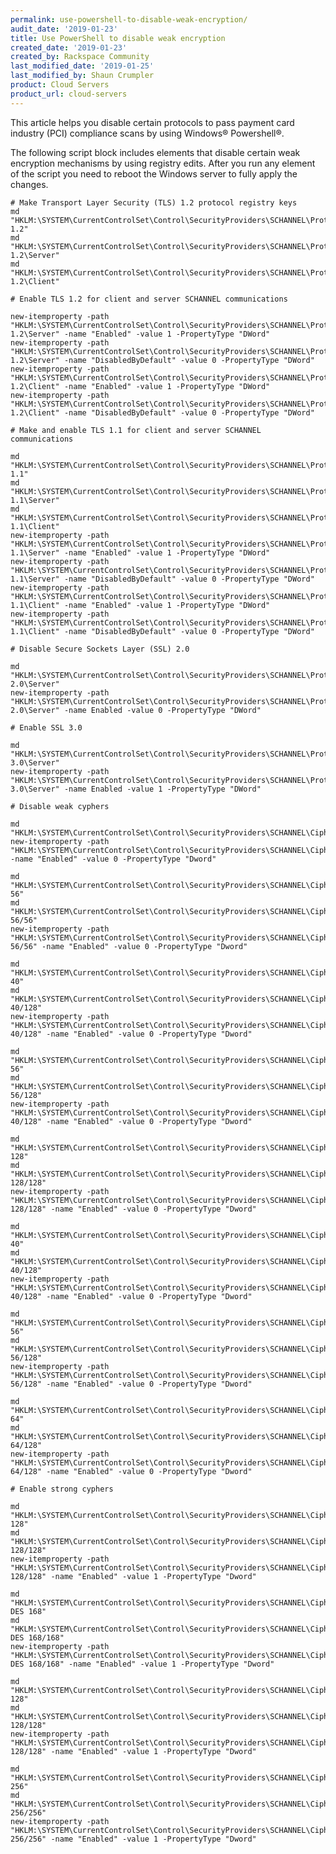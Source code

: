 ```yaml
---
permalink: use-powershell-to-disable-weak-encryption/
audit_date: '2019-01-23'
title: Use PowerShell to disable weak encryption
created_date: '2019-01-23'
created_by: Rackspace Community
last_modified_date: '2019-01-25'
last_modified_by: Shaun Crumpler
product: Cloud Servers
product_url: cloud-servers
---
```


This article helps you disable certain protocols to pass payment card industry
(PCI) compliance scans by using Windows&reg; Powershell&reg;.

The following script block includes elements that disable certain weak
encryption mechanisms by using registry edits. After you run any element of the
script you need to reboot the Windows server to fully apply the changes.

    # Make Transport Layer Security (TLS) 1.2 protocol registry keys
    md "HKLM:\SYSTEM\CurrentControlSet\Control\SecurityProviders\SCHANNEL\Protocols\TLS 1.2"
    md "HKLM:\SYSTEM\CurrentControlSet\Control\SecurityProviders\SCHANNEL\Protocols\TLS 1.2\Server"
    md "HKLM:\SYSTEM\CurrentControlSet\Control\SecurityProviders\SCHANNEL\Protocols\TLS 1.2\Client"

    # Enable TLS 1.2 for client and server SCHANNEL communications

    new-itemproperty -path     "HKLM:\SYSTEM\CurrentControlSet\Control\SecurityProviders\SCHANNEL\Protocols\TLS 1.2\Server" -name "Enabled" -value 1 -PropertyType "DWord"
    new-itemproperty -path "HKLM:\SYSTEM\CurrentControlSet\Control\SecurityProviders\SCHANNEL\Protocols\TLS 1.2\Server" -name "DisabledByDefault" -value 0 -PropertyType "DWord"
    new-itemproperty -path "HKLM:\SYSTEM\CurrentControlSet\Control\SecurityProviders\SCHANNEL\Protocols\TLS 1.2\Client" -name "Enabled" -value 1 -PropertyType "DWord"
    new-itemproperty -path "HKLM:\SYSTEM\CurrentControlSet\Control\SecurityProviders\SCHANNEL\Protocols\TLS 1.2\Client" -name "DisabledByDefault" -value 0 -PropertyType "DWord"

    # Make and enable TLS 1.1 for client and server SCHANNEL communications

    md "HKLM:\SYSTEM\CurrentControlSet\Control\SecurityProviders\SCHANNEL\Protocols\TLS 1.1"
    md "HKLM:\SYSTEM\CurrentControlSet\Control\SecurityProviders\SCHANNEL\Protocols\TLS 1.1\Server"
    md "HKLM:\SYSTEM\CurrentControlSet\Control\SecurityProviders\SCHANNEL\Protocols\TLS 1.1\Client"
    new-itemproperty -path "HKLM:\SYSTEM\CurrentControlSet\Control\SecurityProviders\SCHANNEL\Protocols\TLS 1.1\Server" -name "Enabled" -value 1 -PropertyType "DWord"
    new-itemproperty -path "HKLM:\SYSTEM\CurrentControlSet\Control\SecurityProviders\SCHANNEL\Protocols\TLS 1.1\Server" -name "DisabledByDefault" -value 0 -PropertyType "DWord"
    new-itemproperty -path "HKLM:\SYSTEM\CurrentControlSet\Control\SecurityProviders\SCHANNEL\Protocols\TLS 1.1\Client" -name "Enabled" -value 1 -PropertyType "DWord"
    new-itemproperty -path "HKLM:\SYSTEM\CurrentControlSet\Control\SecurityProviders\SCHANNEL\Protocols\TLS 1.1\Client" -name "DisabledByDefault" -value 0 -PropertyType "DWord"

    # Disable Secure Sockets Layer (SSL) 2.0

    md "HKLM:\SYSTEM\CurrentControlSet\Control\SecurityProviders\SCHANNEL\Protocols\SSL 2.0\Server"
    new-itemproperty -path "HKLM:\SYSTEM\CurrentControlSet\Control\SecurityProviders\SCHANNEL\Protocols\SSL 2.0\Server" -name Enabled -value 0 -PropertyType "DWord"

    # Enable SSL 3.0

    md "HKLM:\SYSTEM\CurrentControlSet\Control\SecurityProviders\SCHANNEL\Protocols\SSL 3.0\Server"
    new-itemproperty -path "HKLM:\SYSTEM\CurrentControlSet\Control\SecurityProviders\SCHANNEL\Protocols\SSL 3.0\Server" -name Enabled -value 1 -PropertyType "DWord"

    # Disable weak cyphers

    md "HKLM:\SYSTEM\CurrentControlSet\Control\SecurityProviders\SCHANNEL\Ciphers\Null"
    new-itemproperty -path "HKLM:\SYSTEM\CurrentControlSet\Control\SecurityProviders\SCHANNEL\Ciphers\Null" -name "Enabled" -value 0 -PropertyType "Dword"

    md "HKLM:\SYSTEM\CurrentControlSet\Control\SecurityProviders\SCHANNEL\Ciphers\DES 56"
    md "HKLM:\SYSTEM\CurrentControlSet\Control\SecurityProviders\SCHANNEL\Ciphers\DES 56/56"
    new-itemproperty -path "HKLM:\SYSTEM\CurrentControlSet\Control\SecurityProviders\SCHANNEL\Ciphers\DES 56/56" -name "Enabled" -value 0 -PropertyType "Dword"

    md "HKLM:\SYSTEM\CurrentControlSet\Control\SecurityProviders\SCHANNEL\Ciphers\RC2 40"
    md "HKLM:\SYSTEM\CurrentControlSet\Control\SecurityProviders\SCHANNEL\Ciphers\RC2 40/128"
    new-itemproperty -path "HKLM:\SYSTEM\CurrentControlSet\Control\SecurityProviders\SCHANNEL\Ciphers\RC2 40/128" -name "Enabled" -value 0 -PropertyType "Dword"

    md "HKLM:\SYSTEM\CurrentControlSet\Control\SecurityProviders\SCHANNEL\Ciphers\RC2 56"
    md "HKLM:\SYSTEM\CurrentControlSet\Control\SecurityProviders\SCHANNEL\Ciphers\RC2 56/128"
    new-itemproperty -path "HKLM:\SYSTEM\CurrentControlSet\Control\SecurityProviders\SCHANNEL\Ciphers\RC2 40/128" -name "Enabled" -value 0 -PropertyType "Dword"

    md "HKLM:\SYSTEM\CurrentControlSet\Control\SecurityProviders\SCHANNEL\Ciphers\RC2 128"
    md "HKLM:\SYSTEM\CurrentControlSet\Control\SecurityProviders\SCHANNEL\Ciphers\RC2 128/128"
    new-itemproperty -path "HKLM:\SYSTEM\CurrentControlSet\Control\SecurityProviders\SCHANNEL\Ciphers\RC2 128/128" -name "Enabled" -value 0 -PropertyType "Dword"

    md "HKLM:\SYSTEM\CurrentControlSet\Control\SecurityProviders\SCHANNEL\Ciphers\RC4 40"
    md "HKLM:\SYSTEM\CurrentControlSet\Control\SecurityProviders\SCHANNEL\Ciphers\RC4 40/128"
    new-itemproperty -path "HKLM:\SYSTEM\CurrentControlSet\Control\SecurityProviders\SCHANNEL\Ciphers\RC4 40/128" -name "Enabled" -value 0 -PropertyType "Dword"

    md "HKLM:\SYSTEM\CurrentControlSet\Control\SecurityProviders\SCHANNEL\Ciphers\RC4 56"
    md "HKLM:\SYSTEM\CurrentControlSet\Control\SecurityProviders\SCHANNEL\Ciphers\RC4 56/128"
    new-itemproperty -path "HKLM:\SYSTEM\CurrentControlSet\Control\SecurityProviders\SCHANNEL\Ciphers\RC4 56/128" -name "Enabled" -value 0 -PropertyType "Dword"

    md "HKLM:\SYSTEM\CurrentControlSet\Control\SecurityProviders\SCHANNEL\Ciphers\RC4 64"
    md "HKLM:\SYSTEM\CurrentControlSet\Control\SecurityProviders\SCHANNEL\Ciphers\RC4 64/128"
    new-itemproperty -path "HKLM:\SYSTEM\CurrentControlSet\Control\SecurityProviders\SCHANNEL\Ciphers\RC4 64/128" -name "Enabled" -value 0 -PropertyType "Dword"

    # Enable strong cyphers

    md "HKLM:\SYSTEM\CurrentControlSet\Control\SecurityProviders\SCHANNEL\Ciphers\RC4 128"
    md "HKLM:\SYSTEM\CurrentControlSet\Control\SecurityProviders\SCHANNEL\Ciphers\RC4 128/128"
    new-itemproperty -path "HKLM:\SYSTEM\CurrentControlSet\Control\SecurityProviders\SCHANNEL\Ciphers\RC4 128/128" -name "Enabled" -value 1 -PropertyType "Dword"

    md "HKLM:\SYSTEM\CurrentControlSet\Control\SecurityProviders\SCHANNEL\Ciphers\Triple DES 168"
    md "HKLM:\SYSTEM\CurrentControlSet\Control\SecurityProviders\SCHANNEL\Ciphers\Triple DES 168/168"
    new-itemproperty -path "HKLM:\SYSTEM\CurrentControlSet\Control\SecurityProviders\SCHANNEL\Ciphers\Triple DES 168/168" -name "Enabled" -value 1 -PropertyType "Dword"

    md "HKLM:\SYSTEM\CurrentControlSet\Control\SecurityProviders\SCHANNEL\Ciphers\AES 128"
    md "HKLM:\SYSTEM\CurrentControlSet\Control\SecurityProviders\SCHANNEL\Ciphers\AES 128/128"
    new-itemproperty -path "HKLM:\SYSTEM\CurrentControlSet\Control\SecurityProviders\SCHANNEL\Ciphers\AES 128/128" -name "Enabled" -value 1 -PropertyType "Dword"

    md "HKLM:\SYSTEM\CurrentControlSet\Control\SecurityProviders\SCHANNEL\Ciphers\AES 256"
    md "HKLM:\SYSTEM\CurrentControlSet\Control\SecurityProviders\SCHANNEL\Ciphers\AES 256/256"
    new-itemproperty -path "HKLM:\SYSTEM\CurrentControlSet\Control\SecurityProviders\SCHANNEL\Ciphers\AES 256/256" -name "Enabled" -value 1 -PropertyType "Dword"
